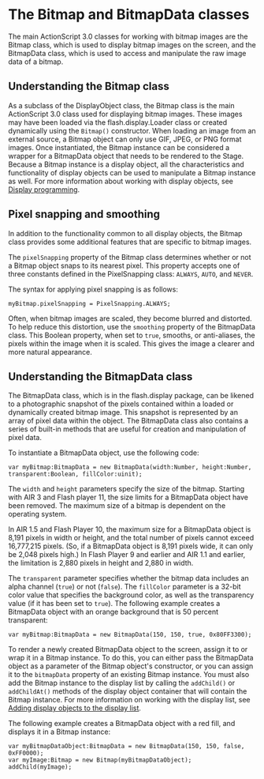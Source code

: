# The Bitmap and BitmapData classes

The main ActionScript 3.0 classes for working with bitmap images are the Bitmap
class, which is used to display bitmap images on the screen, and the BitmapData
class, which is used to access and manipulate the raw image data of a bitmap.

## Understanding the Bitmap class

As a subclass of the DisplayObject class, the Bitmap class is the main
ActionScript 3.0 class used for displaying bitmap images. These images may have
been loaded via the flash.display.Loader class or created dynamically using the
`Bitmap()` constructor. When loading an image from an external source, a Bitmap
object can only use GIF, JPEG, or PNG format images. Once instantiated, the
Bitmap instance can be considered a wrapper for a BitmapData object that needs
to be rendered to the Stage. Because a Bitmap instance is a display object, all
the characteristics and functionality of display objects can be used to
manipulate a Bitmap instance as well. For more information about working with
display objects, see [Display programming](../display-programming/index.md).

## Pixel snapping and smoothing

In addition to the functionality common to all display objects, the Bitmap class
provides some additional features that are specific to bitmap images.

The `pixelSnapping` property of the Bitmap class determines whether or not a
Bitmap object snaps to its nearest pixel. This property accepts one of three
constants defined in the PixelSnapping class: `ALWAYS`, `AUTO`, and `NEVER`.

The syntax for applying pixel snapping is as follows:

```
myBitmap.pixelSnapping = PixelSnapping.ALWAYS;
```

Often, when bitmap images are scaled, they become blurred and distorted. To help
reduce this distortion, use the `smoothing` property of the BitmapData class.
This Boolean property, when set to `true`, smooths, or anti-aliases, the pixels
within the image when it is scaled. This gives the image a clearer and more
natural appearance.

## Understanding the BitmapData class

The BitmapData class, which is in the flash.display package, can be likened to a
photographic snapshot of the pixels contained within a loaded or dynamically
created bitmap image. This snapshot is represented by an array of pixel data
within the object. The BitmapData class also contains a series of built-in
methods that are useful for creation and manipulation of pixel data.

To instantiate a BitmapData object, use the following code:

```
var myBitmap:BitmapData = new BitmapData(width:Number, height:Number, transparent:Boolean, fillColor:uinit);
```

The `width` and `height` parameters specify the size of the bitmap. Starting
with AIR 3 and Flash player 11, the size limits for a BitmapData object have
been removed. The maximum size of a bitmap is dependent on the operating system.

In AIR 1.5 and Flash Player 10, the maximum size for a BitmapData object is
8,191 pixels in width or height, and the total number of pixels cannot exceed
16,777,215 pixels. (So, if a BitmapData object is 8,191 pixels wide, it can only
be 2,048 pixels high.) In Flash Player 9 and earlier and AIR 1.1 and earlier,
the limitation is 2,880 pixels in height and 2,880 in width.

The `transparent` parameter specifies whether the bitmap data includes an alpha
channel (`true`) or not (`false`). The `fillColor` parameter is a 32-bit color
value that specifies the background color, as well as the transparency value (if
it has been set to `true`). The following example creates a BitmapData object
with an orange background that is 50 percent transparent:

```
var myBitmap:BitmapData = new BitmapData(150, 150, true, 0x80FF3300);
```

To render a newly created BitmapData object to the screen, assign it to or wrap
it in a Bitmap instance. To do this, you can either pass the BitmapData object
as a parameter of the Bitmap object's constructor, or you can assign it to the
`bitmapData` property of an existing Bitmap instance. You must also add the
Bitmap instance to the display list by calling the `addChild()` or
`addChildAt()` methods of the display object container that will contain the
Bitmap instance. For more information on working with the display list, see
[Adding display objects to the display list](../display-programming/working-with-display-objects/adding-display-objects-to-the-display-list.md).

The following example creates a BitmapData object with a red fill, and displays
it in a Bitmap instance:

```
var myBitmapDataObject:BitmapData = new BitmapData(150, 150, false, 0xFF0000);
var myImage:Bitmap = new Bitmap(myBitmapDataObject);
addChild(myImage);
```
